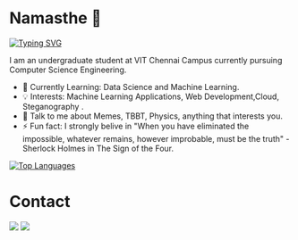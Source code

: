 # Namasthe 🙏 
[![Typing SVG](https://readme-typing-svg.herokuapp.com?color=%2336BCF7&size=22&center=true&lines=I+am+Lakshmi+Sairam+Kakarla)](https://git.io/typing-svg)

<!---
sairam-kakarla/sairam-kakarla is a ✨ special ✨ repository because its `README.md` (this file) appears on your GitHub profile.
You can click the Preview link to take a look at your changes.
--->
I am an undergraduate student at VIT Chennai Campus currently pursuing Computer Science Engineering. 

- 🔭 Currently Learning: Data Science and Machine Learning.
- 💡 Interests: Machine Learning Applications, Web Development,Cloud, Steganography .
- 💬 Talk to me about Memes, TBBT, Physics, anything that interests you.
- ⚡ Fun fact: I strongly belive in "When you have eliminated the impossible, whatever remains, however improbable, must be the truth" -Sherlock Holmes in The Sign of the Four.





[![Top Languages](https://github-readme-stats.vercel.app/api/top-langs/?username=sairam-kakarla)](https://github.com/anuraghazra/github-readme-stats)

# Contact
<a target="_blank" href="https://www.linkedin.com/in/lakshmi-sairam-kakarla-373512207/"><img src="https://img.shields.io/badge/-LinkedIn-0077B5?style=for-the-badge&logo=Linkedin&logoColor=white"></img></a>
<a target="_blank" href="mailto:lakshmisairam.2914.k@gmail.com"><img src="https://img.shields.io/badge/-Gmail-D14836?style=for-the-badge&logo=Gmail&logoColor=white"></img></a>


